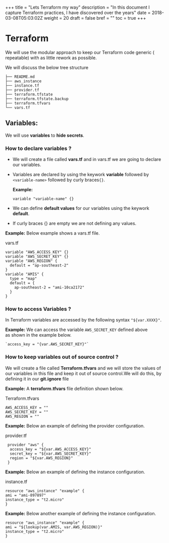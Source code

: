 +++
title = "Lets Terraform my way"
description = "In this document I capture Terraform practices, I have discovered over the years"
date = 2018-03-08T05:03:02Z
weight = 20
draft = false
bref = ""
toc = true
+++

# Terraform

We will use the modular approach to keep our Terraform code generic ( repeatable) with as little rework as possible.

We will discuss the below tree structure

```
├── README.md
├── aws_instance
├── instance.tf
├── provider.tf
├── terraform.tfstate
├── terraform.tfstate.backup
├── terraform.tfvars
└── vars.tf

```
## Variables:

We will use **variables** to **hide secrets**.

### How to declare variables ?

* We will create a file called **vars.tf** and in vars.tf we are going to declare our variables.
* Variables are declared by using the keywork **variable** followed by `<variable-name>` followed by curly braces`{}`.

	**Example:**

	`variable "variable-name" {}`

* We can define **default values** for our variables using the keywork **default**.
* If curly braces {} are empty we are not defining any values.

**Example:** Below example shows a vars.tf file.

vars.tf

	variable "AWS_ACCESS_KEY" {}
	variable "AWS_SECRET_KEY" {}
	variable "AWS_REGION" {
	  default = "ap-southeast-2"
	}
	variable "AMIS" {
	  type = "map"
	  default = {
	    ap-southeast-2 = "ami-10ca2172"
	  }
	}


### How to access Variables ?

In Terraform variables are accessed by the following syntax `"${var.XXXX}"`.

**Example:** We can access the variable `AWS_SECRET_KEY` defined above  
	             as shown in the example below.

	`access_key = "{var.AWS_SECRET_KEY}"`

### How to keep variables out of source control ?

  We will create a file called **Terraform.tfvars** and we will store the values of our variables in this file and keep it out of source control.We will do this, by defining it in our **git.ignore** file


 **Example:** A **terraform.tfvars** file definition shown below.

 Terraform.tfvars

	AWS_ACCESS_KEY = ""
	AWS_SECRET_KEY = ""
	AWS_REGION = ""


   **Example:** Below an example of defining the provider configuration.

   provider.tf


     provider "aws" {
      access_key = "${var.AWS_ACCESS_KEY}"
      secret_key = "${var.AWS_SECRET_KEY}"
      region = "${var.AWS_REGION}"
     }

   **Example:** Below an example of defining the instance configuration.


   instance.tf


    resource "aws_instance" "example" {
    ami = "ami-897897"
    instance_type = "t2.micro"
    }

   **Example:** Below another example of defining the instance configuration.


    resource "aws_instance" "example" {
    ami = "${lookup(var.AMIS, var.AWS_REGION)}"
    instance_type = "t2.micro"
    }
